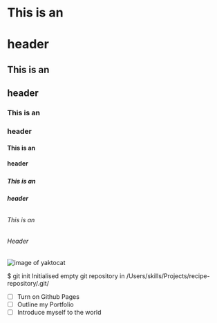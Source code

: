 # <h1>This is an <h1> header </h1>
## <h2>This is an <h2> header </h2>
### <h3>This is an <h3> header </h3>
#### <h4>This is an <h4> header </h4>
##### <h5>This is an <h5> header </h5>
###### <h6>This is an <h6> Header  </h6>

![image of yaktocat](https://octodex.github.com/images/yaktocat.png)

$ git init
Initialised empty git repository in /Users/skills/Projects/recipe-repository/.git/

- [ ] Turn on Github Pages
- [ ] Outline my Portfolio
- [ ] Introduce myself to the world
